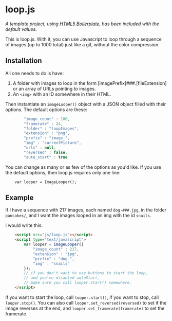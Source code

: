 # loop.js

*A template project, using [HTML5 Boilerplate](http://html5boilerplate.com/), has been included with the default values.*

This is loop.js. With it, you can use Javascript to loop through a sequence of images (up to 1000 total) just like a gif, without the color compression.

## Installation

All one needs to do is have:

1. A folder with images to loop in the form [imagePrefix]###.[fileExtension] or an array of URLs pointing to images.
2. An `<img>` with an ID somewhere in their HTML.

Then instantiate an `imageLooper()` object with a JSON object filled with their options. The default options are these:

```javascript
        "image_count" : 100,
        "framerate" : 24,
        "folder" : "loopImages",
        "extension" : "png",
        "prefix" : "image_",
        "img" : "currentPicture",
        "urls" : null,
        "reversed" : false,
        "auto_start" : true
```

You can change as many or as few of the options as you'd like. If you use the default options, then loop.js requires only one line:

        var looper = ImageLooper();

## Example

If I have a sequence with 217 images, each named `dog-###.jpg`, in the folder `pancakes/`, and I want the images looped in an img with the id `snails`.

I would write this:

```html
    <script src="js/loop.js"></script>
    <script type="text/javascript">
        var looper = imageLooper({
            "image_count" : 217,
            "extension" : "jpg",
            "prefix" : "dog-",
            "img" : "snails"
        });
	    // if you don't want to use buttons to start the loop,
        // and you've disabled autoStart,
	    // make sure you call looper.start() somewhere.
    </script>
```

If you want to start the loop, call `looper.start()`, if you want to stop, call `looper.stop()`.
You can also call `looper.set_reversed(reversed)` to set if the image
reverses at the end, and `looper.set_framerate(framerate)` to set the
framerate.
